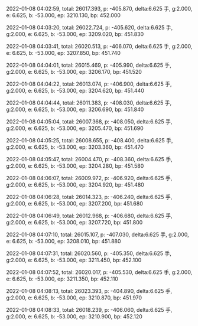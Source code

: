 2022-01-08 04:02:59, total: 26017.393, p: -405.870, delta:6.625 手, g:2.000, e: 6.625, b: -53.000, ep: 3210.130, bp: 452.000

2022-01-08 04:03:20, total: 26022.724, p: -405.620, delta:6.625 手, g:2.000, e: 6.625, b: -53.000, ep: 3209.020, bp: 451.830

2022-01-08 04:03:41, total: 26020.513, p: -406.070, delta:6.625 手, g:2.000, e: 6.625, b: -53.000, ep: 3207.850, bp: 451.740

2022-01-08 04:04:01, total: 26015.469, p: -405.990, delta:6.625 手, g:2.000, e: 6.625, b: -53.000, ep: 3206.170, bp: 451.520

2022-01-08 04:04:22, total: 26013.074, p: -406.900, delta:6.625 手, g:2.000, e: 6.625, b: -53.000, ep: 3204.620, bp: 451.440

2022-01-08 04:04:44, total: 26011.383, p: -408.030, delta:6.625 手, g:2.000, e: 6.625, b: -53.000, ep: 3206.690, bp: 451.840

2022-01-08 04:05:04, total: 26007.368, p: -408.050, delta:6.625 手, g:2.000, e: 6.625, b: -53.000, ep: 3205.470, bp: 451.690

2022-01-08 04:05:25, total: 26008.655, p: -408.400, delta:6.625 手, g:2.000, e: 6.625, b: -53.000, ep: 3203.360, bp: 451.470

2022-01-08 04:05:47, total: 26004.470, p: -408.360, delta:6.625 手, g:2.000, e: 6.625, b: -53.000, ep: 3204.280, bp: 451.580

2022-01-08 04:06:07, total: 26009.972, p: -406.920, delta:6.625 手, g:2.000, e: 6.625, b: -53.000, ep: 3204.920, bp: 451.480

2022-01-08 04:06:28, total: 26014.323, p: -406.240, delta:6.625 手, g:2.000, e: 6.625, b: -53.000, ep: 3207.200, bp: 451.680

2022-01-08 04:06:49, total: 26012.968, p: -406.680, delta:6.625 手, g:2.000, e: 6.625, b: -53.000, ep: 3207.720, bp: 451.800

2022-01-08 04:07:10, total: 26015.107, p: -407.030, delta:6.625 手, g:2.000, e: 6.625, b: -53.000, ep: 3208.010, bp: 451.880

2022-01-08 04:07:31, total: 26020.560, p: -405.350, delta:6.625 手, g:2.000, e: 6.625, b: -53.000, ep: 3211.450, bp: 452.100

2022-01-08 04:07:52, total: 26020.017, p: -405.530, delta:6.625 手, g:2.000, e: 6.625, b: -53.000, ep: 3211.350, bp: 452.110

2022-01-08 04:08:13, total: 26023.393, p: -404.890, delta:6.625 手, g:2.000, e: 6.625, b: -53.000, ep: 3210.870, bp: 451.970

2022-01-08 04:08:33, total: 26018.239, p: -406.060, delta:6.625 手, g:2.000, e: 6.625, b: -53.000, ep: 3210.900, bp: 452.120